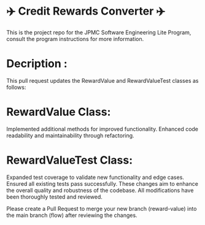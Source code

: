  # <h1>:airplane: Credit Rewards Converter :airplane:</h1>
This is the project repo for the JPMC Software Engineering Lite Program, consult the program instructions for more information.

# <h1>Decription :</h1>
This pull request updates the RewardValue and RewardValueTest classes as follows:
<br>
# RewardValue Class:

Implemented additional methods for improved functionality.
Enhanced code readability and maintainability through refactoring.
<br>
# RewardValueTest Class:

Expanded test coverage to validate new functionality and edge cases.
Ensured all existing tests pass successfully.
These changes aim to enhance the overall quality and robustness of the codebase. All modifications have been thoroughly tested and reviewed.

Please create a Pull Request to merge your new branch (reward-value) into the main branch (flow) after reviewing the changes.


 
 
 
